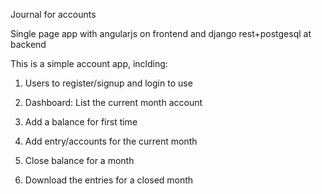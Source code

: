 Journal for accounts

Single page app with angularjs on frontend and django rest+postgesql at backend

This is a simple account app, inclding:
1) Users to register/signup and login to use

2) Dashboard: List the current month account

3) Add a balance for first time

4) Add entry/accounts for the current month

5) Close balance for a month

6) Download the entries for a closed month
